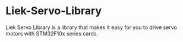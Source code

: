 # Liek-Servo-Library
Liek Servo Library is a library that makes it easy for you to drive servo motors with STM32F10x series cards.
